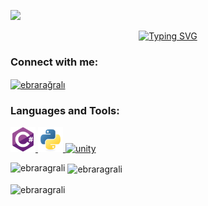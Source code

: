 ![](https://komarev.com/ghpvc/?username=ebraragrali&color=pink)
<div align="center">
 <a href="https://github.com/ebraragrali">
  <img src="https://readme-typing-svg.demolab.com?font=Fira+Code&size=28&duration=3000&pause=500&center=true&vCenter=true&width=435&lines=%e2%9c%a8+Ebrar+Ağralı+%e2%9c%a8;%f0%9f%93%9a+Software+Eng+Student+%f0%9f%92%bb;Welcome+To+My+Profile+%f0%9f%91%80" alt="Typing SVG" />
 </a>
</div>
<h3 align="left">Connect with me:</h3>
<p align="left">
<a href="https://linkedin.com/in/ebrarağralı" target="blank"><img align="center" src="https://raw.githubusercontent.com/rahuldkjain/github-profile-readme-generator/master/src/images/icons/Social/linked-in-alt.svg" alt="ebrarağralı" height="30" width="40" /></a>
</p>
<h3 align="left">Languages and Tools:</h3>
<p align="left"> <a href="https://www.w3schools.com/cs/" target="_blank" rel="noreferrer"> <img src="https://raw.githubusercontent.com/devicons/devicon/master/icons/csharp/csharp-original.svg" alt="csharp" width="40" height="40"/> </a> <a href="https://www.python.org" target="_blank" rel="noreferrer"> <img src="https://raw.githubusercontent.com/devicons/devicon/master/icons/python/python-original.svg" alt="python" width="40" height="40"/> </a> <a href="https://unity.com/" target="_blank" rel="noreferrer"> <img src="https://www.vectorlogo.zone/logos/unity3d/unity3d-icon.svg" alt="unity" width="40" height="40"/> </a> </p>

<p><img align="left" src="https://github-readme-stats.vercel.app/api/top-langs?username=ebraragrali&show_icons=true&locale=en&layout=compact" alt="ebraragrali" /></p>

<p>&nbsp;<img align="center" src="https://github-readme-stats.vercel.app/api?username=ebraragrali&show_icons=true&locale=en" alt="ebraragrali" /></p>

<p><img align="center" src="https://github-readme-streak-stats.herokuapp.com/?user=ebraragrali&" alt="ebraragrali" /></p>
